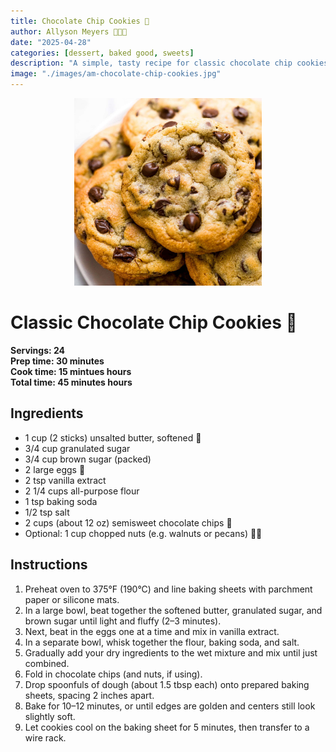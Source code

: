 ```yaml
---
title: Chocolate Chip Cookies 🍪
author: Allyson Meyers 👩🏻‍🍳
date: "2025-04-28"
categories: [dessert, baked good, sweets]
description: "A simple, tasty recipe for classic chocolate chip cookies"
image: "./images/am-chocolate-chip-cookies.jpg"
---
```


<p align="center">
  <img src="./images/am-chocolate-chip-cookies.jpg" alt="Classic Chocolate Chip Cookies" width="300"/>
</p>

# Classic Chocolate Chip Cookies 🍪

**Servings: 24**<br>
**Prep time: 30 minutes**</br>
**Cook time: 15 mintues hours**<br>
**Total time: 45 minutes hours**<br>

## Ingredients
- 1 cup (2 sticks) unsalted butter, softened 🧈
- 3/4 cup granulated sugar
- 3/4 cup brown sugar (packed)
- 2 large eggs 🥚
- 2 tsp vanilla extract
- 2 1/4 cups all-purpose flour
- 1 tsp baking soda
- 1/2 tsp salt
- 2 cups (about 12 oz) semisweet chocolate chips 🍫
- Optional: 1 cup chopped nuts (e.g. walnuts or pecans) 🌰🥜

## Instructions
1. Preheat oven to 375°F (190°C) and line baking sheets with parchment paper or silicone mats.
2. In a large bowl, beat together the softened butter, granulated sugar, and brown sugar until light and fluffy (2–3 minutes).
3. Next, beat in the eggs one at a time and mix in vanilla extract.
4. In a separate bowl, whisk together the flour, baking soda, and salt.
5. Gradually add your dry ingredients to the wet mixture and mix until just combined.
6. Fold in chocolate chips (and nuts, if using).
7. Drop spoonfuls of dough (about 1.5 tbsp each) onto prepared baking sheets, spacing 2 inches apart.
8. Bake for 10–12 minutes, or until edges are golden and centers still look slightly soft.
9. Let cookies cool on the baking sheet for 5 minutes, then transfer to a wire rack.

